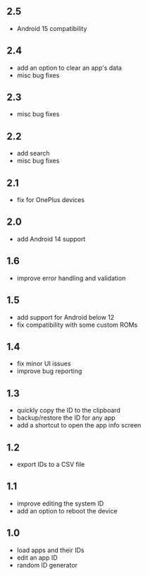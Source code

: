 ## 2.5
- Android 15 compatibility

## 2.4
- add an option to clear an app's data
- misc bug fixes

## 2.3
- misc bug fixes

## 2.2
- add search
- misc bug fixes

## 2.1
- fix for OnePlus devices

## 2.0 
- add Android 14 support

## 1.6
- improve error handling and validation

## 1.5
- add support for Android below 12
- fix compatibility with some custom ROMs

## 1.4
- fix minor UI issues
- improve bug reporting

## 1.3
- quickly copy the ID to the clipboard
- backup/restore the ID for any app
- add a shortcut to open the app info screen

## 1.2
- export IDs to a CSV file

## 1.1
- improve editing the system ID
- add an option to reboot the device

## 1.0 
- load apps and their IDs
- edit an app ID
- random ID generator
